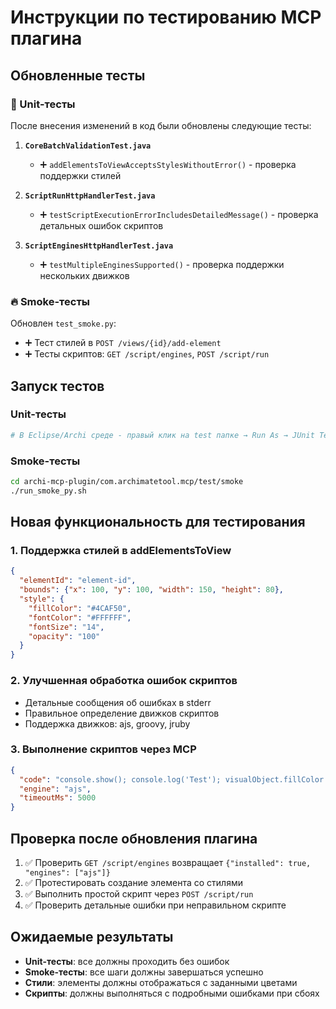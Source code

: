# Инструкции по тестированию MCP плагина

## Обновленные тесты

### 🧪 Unit-тесты
После внесения изменений в код были обновлены следующие тесты:

1. **`CoreBatchValidationTest.java`**
   - ➕ `addElementsToViewAcceptsStylesWithoutError()` - проверка поддержки стилей
   
2. **`ScriptRunHttpHandlerTest.java`**
   - ➕ `testScriptExecutionErrorIncludesDetailedMessage()` - проверка детальных ошибок скриптов
   
3. **`ScriptEnginesHttpHandlerTest.java`**
   - ➕ `testMultipleEnginesSupported()` - проверка поддержки нескольких движков

### 🔥 Smoke-тесты
Обновлен `test_smoke.py`:
- ➕ Тест стилей в `POST /views/{id}/add-element`
- ➕ Тесты скриптов: `GET /script/engines`, `POST /script/run`

## Запуск тестов

### Unit-тесты
```bash
# В Eclipse/Archi среде - правый клик на test папке → Run As → JUnit Test
```

### Smoke-тесты
```bash
cd archi-mcp-plugin/com.archimatetool.mcp/test/smoke
./run_smoke_py.sh
```

## Новая функциональность для тестирования

### 1. Поддержка стилей в addElementsToView
```json
{
  "elementId": "element-id",
  "bounds": {"x": 100, "y": 100, "width": 150, "height": 80},
  "style": {
    "fillColor": "#4CAF50",
    "fontColor": "#FFFFFF",
    "fontSize": "14",
    "opacity": "100"
  }
}
```

### 2. Улучшенная обработка ошибок скриптов
- Детальные сообщения об ошибках в stderr
- Правильное определение движков скриптов
- Поддержка движков: ajs, groovy, jruby

### 3. Выполнение скриптов через MCP
```json
{
  "code": "console.show(); console.log('Test'); visualObject.fillColor = '#FF0000';",
  "engine": "ajs",
  "timeoutMs": 5000
}
```

## Проверка после обновления плагина

1. ✅ Проверить `GET /script/engines` возвращает `{"installed": true, "engines": ["ajs"]}`
2. ✅ Протестировать создание элемента со стилями
3. ✅ Выполнить простой скрипт через `POST /script/run`
4. ✅ Проверить детальные ошибки при неправильном скрипте

## Ожидаемые результаты

- **Unit-тесты**: все должны проходить без ошибок
- **Smoke-тесты**: все шаги должны завершаться успешно
- **Стили**: элементы должны отображаться с заданными цветами
- **Скрипты**: должны выполняться с подробными ошибками при сбоях



